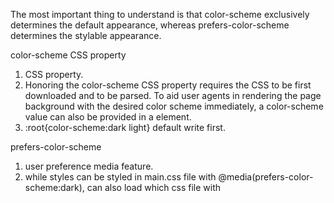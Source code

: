 The most important thing to understand is that color-scheme exclusively determines the default appearance, 
whereas prefers-color-scheme determines the stylable appearance.

color-scheme CSS property

1. CSS property.
2. Honoring the color-scheme CSS property requires the CSS to be first downloaded and to be parsed. To aid user agents in rendering the page background with the desired color scheme immediately, a color-scheme value can also be provided in a <meta name="color-scheme"> element.
3. :root{color-scheme:dark light} default write first.

prefers-color-scheme

1. user preference media feature.
2. while styles can be styled in main.css file with 
@media(prefers-color-scheme:dark), can also load which css file with <link media="(prefers-color-scheme:no-preference),(prefers-color-scheme:light)">